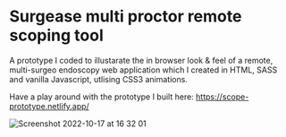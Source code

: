 # Surgease multi proctor remote scoping tool

A prototype I coded to illustarate the in browser look & feel of a remote, multi-surgeo endoscopy web application which I created in HTML, SASS and vanilla Javascript, utlising CSS3 animations. 

Have a play around with the prototype I built here: https://scope-prototype.netlify.app/


![Screenshot 2022-10-17 at 16 32 01](https://user-images.githubusercontent.com/1118867/196223777-baff5894-7bc9-4d3e-b19c-3efeb75762b7.png)
